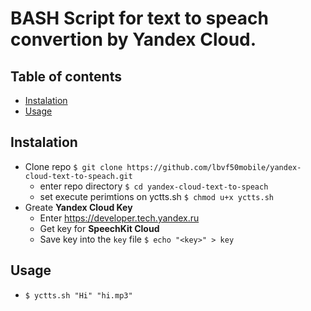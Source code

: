# BASH Script for text to speach convertion by Yandex Cloud.

## Table of contents
- [Instalation](#instalation)
- [Usage](#usage)

## Instalation
- Clone repo `$ git clone https://github.com/lbvf50mobile/yandex-cloud-text-to-speach.git`
    - enter repo directory `$ cd yandex-cloud-text-to-speach`
    - set execute perimtions on yctts.sh `$ chmod u+x yctts.sh`
- Greate **Yandex Cloud Key**
    - Enter https://developer.tech.yandex.ru
    - Get key for **SpeechKit Cloud**
    - Save key into the `key` file `$ echo "<key>" > key`

## Usage
- `$ yctts.sh "Hi" "hi.mp3"`

